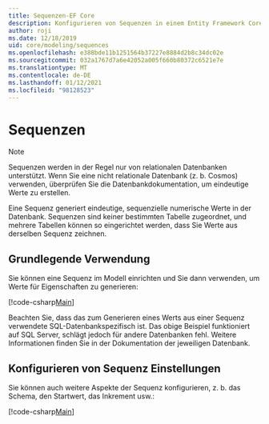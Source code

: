 ```yaml
---
title: Sequenzen-EF Core
description: Konfigurieren von Sequenzen in einem Entity Framework Core Modell
author: roji
ms.date: 12/18/2019
uid: core/modeling/sequences
ms.openlocfilehash: e388bde11b1251564b37227e8884d2b8c34dc02e
ms.sourcegitcommit: 032a1767d7a6e42052a005f660b80372c6521e7e
ms.translationtype: MT
ms.contentlocale: de-DE
ms.lasthandoff: 01/12/2021
ms.locfileid: "98128523"
---
```

# <a name="sequences"></a>Sequenzen

> [!NOTE]
> Sequenzen werden in der Regel nur von relationalen Datenbanken unterstützt. Wenn Sie eine nicht relationale Datenbank (z. b. Cosmos) verwenden, überprüfen Sie die Datenbankdokumentation, um eindeutige Werte zu erstellen.

Eine Sequenz generiert eindeutige, sequenzielle numerische Werte in der Datenbank. Sequenzen sind keiner bestimmten Tabelle zugeordnet, und mehrere Tabellen können so eingerichtet werden, dass Sie Werte aus derselben Sequenz zeichnen.

## <a name="basic-usage"></a>Grundlegende Verwendung

Sie können eine Sequenz im Modell einrichten und Sie dann verwenden, um Werte für Eigenschaften zu generieren:

[!code-csharp[Main](../../../samples/core/Modeling/FluentAPI/Sequence.cs?name=Sequence&highlight=3,7)]

Beachten Sie, dass das zum Generieren eines Werts aus einer Sequenz verwendete SQL-Datenbankspezifisch ist. Das obige Beispiel funktioniert auf SQL Server, schlägt jedoch für andere Datenbanken fehl. Weitere Informationen finden Sie in der Dokumentation der jeweiligen Datenbank.

## <a name="configuring-sequence-settings"></a>Konfigurieren von Sequenz Einstellungen

Sie können auch weitere Aspekte der Sequenz konfigurieren, z. b. das Schema, den Startwert, das Inkrement usw.:

[!code-csharp[Main](../../../samples/core/Modeling/FluentAPI/SequenceConfiguration.cs?name=SequenceConfiguration&highlight=3-5)]
